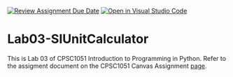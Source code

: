[![Review Assignment Due Date](https://classroom.github.com/assets/deadline-readme-button-24ddc0f5d75046c5622901739e7c5dd533143b0c8e959d652212380cedb1ea36.svg)](https://classroom.github.com/a/cviogPNo)
[![Open in Visual Studio Code](https://classroom.github.com/assets/open-in-vscode-718a45dd9cf7e7f842a935f5ebbe5719a5e09af4491e668f4dbf3b35d5cca122.svg)](https://classroom.github.com/online_ide?assignment_repo_id=11836806&assignment_repo_type=AssignmentRepo)
# Lab03-SIUnitCalculator
This is Lab 03 of CPSC1051 Introduction to Programming in Python. 
Refer to the assigment document on the CPSC1051 Canvas Assignment [page](https://clemson.instructure.com/courses/204183/assignments/1639841).



